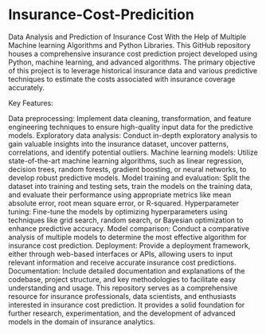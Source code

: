 # Insurance-Cost-Predicition
Data Analysis and Prediction of Insurance Cost With the Help of Multiple Machine learning Algorithms and Python Libraries.
This GitHub repository houses a comprehensive insurance cost prediction project developed using Python, machine learning, and advanced algorithms. The primary objective of this project is to leverage historical insurance data and various predictive techniques to estimate the costs associated with insurance coverage accurately.

Key Features:

Data preprocessing: Implement data cleaning, transformation, and feature engineering techniques to ensure high-quality input data for the predictive models.
Exploratory data analysis: Conduct in-depth exploratory analysis to gain valuable insights into the insurance dataset, uncover patterns, correlations, and identify potential outliers.
Machine learning models: Utilize state-of-the-art machine learning algorithms, such as linear regression, decision trees, random forests, gradient boosting, or neural networks, to develop robust predictive models.
Model training and evaluation: Split the dataset into training and testing sets, train the models on the training data, and evaluate their performance using appropriate metrics like mean absolute error, root mean square error, or R-squared.
Hyperparameter tuning: Fine-tune the models by optimizing hyperparameters using techniques like grid search, random search, or Bayesian optimization to enhance predictive accuracy.
Model comparison: Conduct a comparative analysis of multiple models to determine the most effective algorithm for insurance cost prediction.
Deployment: Provide a deployment framework, either through web-based interfaces or APIs, allowing users to input relevant information and receive accurate insurance cost predictions.
Documentation: Include detailed documentation and explanations of the codebase, project structure, and key methodologies to facilitate easy understanding and usage.
This repository serves as a comprehensive resource for insurance professionals, data scientists, and enthusiasts interested in insurance cost prediction. It provides a solid foundation for further research, experimentation, and the development of advanced models in the domain of insurance analytics.
